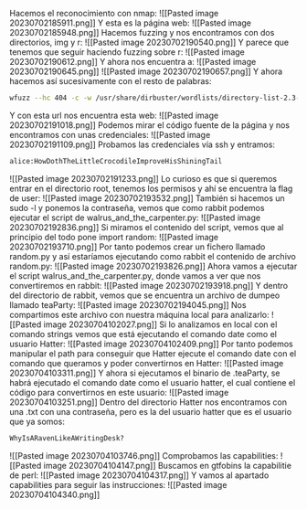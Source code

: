 Hacemos el reconocimiento con nmap:
![[Pasted image 20230702185911.png]]
Y esta es la página web:
![[Pasted image 20230702185948.png]]
Hacemos fuzzing y nos encontramos con dos directorios, img y r:
![[Pasted image 20230702190540.png]]
Y parece que tenemos que seguir haciendo fuzzing sobre r:
![[Pasted image 20230702190612.png]]
Y ahora nos encuentra a:
![[Pasted image 20230702190645.png]]
![[Pasted image 20230702190657.png]]
Y ahora hacemos así sucesivamente con el resto de palabras:
```bash
wfuzz --hc 404 -c -w /usr/share/dirbuster/wordlists/directory-list-2.3-medium.txt -u 'http://10.10.165.154/r/a/b/b/i/t/FUZZ'
```
Y con esta url nos encuentra esta web:
![[Pasted image 20230702191018.png]]
Podemos mirar el código fuente de la página y nos encontramos con unas credenciales:
![[Pasted image 20230702191109.png]]
Probamos las credenciales vía ssh y entramos:
```bash
alice:HowDothTheLittleCrocodileImproveHisShiningTail
```
![[Pasted image 20230702191233.png]]
Lo curioso es que si queremos entrar en el directorio root, tenemos los permisos y ahí se encuentra la flag de user:
![[Pasted image 20230702193532.png]]
También si hacemos un sudo -l y ponemos la contraseña, vemos que como rabbit podemos ejecutar el script de walrus_and_the_carpenter.py:
![[Pasted image 20230702192836.png]]
Si miramos el contenido del script, vemos que al principio del todo pone import random:
![[Pasted image 20230702193710.png]]
Por tanto podemos crear un fichero llamado random.py y así estaríamos ejecutando como rabbit el contenido de archivo random.py:
![[Pasted image 20230702193826.png]]
Ahora vamos a ejecutar el script walrus_and_the_carpenter.py, donde vamos a ver que nos convertiremos en rabbit:
![[Pasted image 20230702193918.png]]
Y dentro del directorio de rabbit, vemos que se encuentra un archivo de dumpeo llamado teaParty:
![[Pasted image 20230702194045.png]]
Nos compartimos este archivo con nuestra máquina local para analizarlo:
![[Pasted image 20230704102027.png]]
Si lo analizamos en local con el comando strings vemos que está ejecutando el comando date como el usuario Hatter:
![[Pasted image 20230704102409.png]]
Por tanto podemos manipular el path para conseguir que Hatter ejecute el comando date con el comando que queramos y poder convertirnos en Hatter:
![[Pasted image 20230704103311.png]]
Y ahora si ejecutamos el binario de .teaParty, se habrá ejecutado el comando date como el usuario hatter, el cual contiene el código para convertirnos en este usuario:
![[Pasted image 20230704103251.png]]
Dentro del directorio Hatter nos encontramos con una .txt con una contraseña, pero es la del usuario hatter que es el usuario que ya somos:
```bash
WhyIsARavenLikeAWritingDesk?
```
![[Pasted image 20230704103746.png]]
Comprobamos las capabilities:
![[Pasted image 20230704104147.png]]
Buscamos en gtfobins la capabilitie de perl:
![[Pasted image 20230704104317.png]]
Y vamos al apartado capabilities para seguir las instrucciones:
![[Pasted image 20230704104340.png]]
